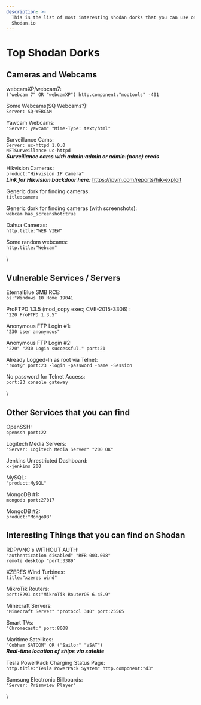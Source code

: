 ```yaml
---
description: >-
  This is the list of most interesting shodan dorks that you can use on
  Shodan.io
---
```


# Top Shodan Dorks

## Cameras and Webcams

webcamXP/webcam7:\
`("webcam 7" OR "webcamXP") http.component:"mootools" -401`

Some Webcams(SQ Webcams?):\
`Server: SQ-WEBCAM`

Yawcam Webcams:\
`"Server: yawcam" "Mime-Type: text/html"`

Surveillance Cams:\
`Server: uc-httpd 1.0.0`\
`NETSurveillance uc-httpd`\
_**Surveillance cams with admin:admin or admin:(none) creds**_

Hikvision Cameras:\
`product:"Hikvision IP Camera"`\
_**Link for Hikvision backdoor here:**_ https://ipvm.com/reports/hik-exploit

Generic dork for finding cameras:\
`title:camera`

Generic dork for finding cameras (with screenshots):\
`webcam has_screenshot:true`

Dahua Cameras:\
`http.title:"WEB VIEW"`

Some random webcams:\
`http.title:"Webcam"`

\


## Vulnerable Services / Servers

EternalBlue SMB RCE:\
`os:"Windows 10 Home 19041`

ProFTPD 1.3.5 (mod\_copy exec; CVE-2015-3306) :\
`"220 ProFTPD 1.3.5"`

Anonymous FTP Login #1:\
`"230 User anonymous"`

Anonymous FTP Login #2:\
`"220" "230 Login successful." port:21`

Already Logged-In as root via Telnet:\
`"root@" port:23 -login -password -name -Session`

No password for Telnet Access:\
`port:23 console gateway`

\


## Other Services that you can find

OpenSSH:\
`openssh port:22`

Logitech Media Servers:\
`"Server: Logitech Media Server" "200 OK"`

Jenkins Unrestricted Dashboard:\
`x-jenkins 200`

MySQL:\
`"product:MySQL"`

MongoDB #1:\
`mongodb port:27017`

MongoDB #2:\
`product:"MongoDB"`



## Interesting Things that you can find on Shodan

RDP/VNC's WITHOUT AUTH:\
`"authentication disabled" "RFB 003.008"`\
`remote desktop "port:3389"`

XZERES Wind Turbines:\
`title:"xzeres wind"`

MikroTik Routers:\
`port:8291 os:"MikroTik RouterOS 6.45.9"`

Minecraft Servers:\
`"Minecraft Server" "protocol 340" port:25565`

Smart TVs:\
`"Chromecast:" port:8008`

Maritime Satellites:\
`"Cobham SATCOM" OR ("Sailor" "VSAT")`\
_**Real-time location of ships via satelite**_

Tesla PowerPack Charging Status Page:\
`http.title:"Tesla PowerPack System" http.component:"d3"`

Samsung Electronic Billboards:\
`"Server: Prismview Player"`

\
